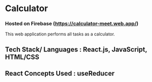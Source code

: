 # Calculator

### Hosted on Firebase (https://calculator-meet.web.app/)

This web application performs all tasks as a calculator.

## Tech Stack/ Languages : React.js, JavaScript, HTML/CSS

## React Concepts Used : useReducer
